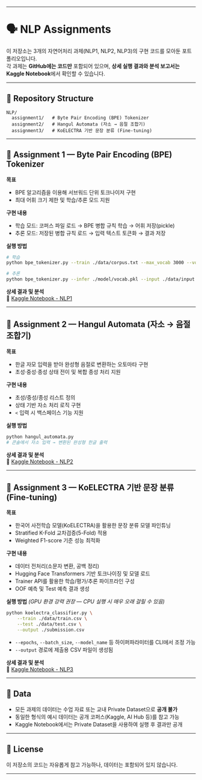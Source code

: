 
---

# 🗣️ NLP Assignments

이 저장소는 3개의 자연어처리 과제(NLP1, NLP2, NLP3)의 구현 코드를 모아둔 포트폴리오입니다.  
각 과제는 **GitHub에는 코드만** 포함되어 있으며, **상세 실행 결과와 분석 보고서는 Kaggle Notebook**에서 확인할 수 있습니다.

---

## 📁 Repository Structure
```
NLP/
  assignment1/   # Byte Pair Encoding (BPE) Tokenizer
  assignment2/   # Hangul Automata (자소 → 음절 조합기)
  assignment3/   # KoELECTRA 기반 문장 분류 (Fine-tuning)
```

---

## 📌 Assignment 1 — Byte Pair Encoding (BPE) Tokenizer
**목표**  
- BPE 알고리즘을 이용해 서브워드 단위 토크나이저 구현  
- 최대 어휘 크기 제한 및 학습/추론 모드 지원

**구현 내용**  
- 학습 모드: 코퍼스 파일 로드 → BPE 병합 규칙 학습 → 어휘 저장(pickle)  
- 추론 모드: 저장된 병합 규칙 로드 → 입력 텍스트 토큰화 → 결과 저장

**실행 방법**
```bash
# 학습
python bpe_tokenizer.py --train ./data/corpus.txt --max_vocab 3000 --vocab ./model/vocab.pkl

# 추론
python bpe_tokenizer.py --infer ./model/vocab.pkl --input ./data/input.txt --output ./data/output.txt
```

**상세 결과 및 분석**  
🔗 [Kaggle Notebook - NLP1](https://www.kaggle.com/your-nlp1-link)

---

## 📌 Assignment 2 — Hangul Automata (자소 → 음절 조합기)
**목표**  
- 한글 자모 입력을 받아 완성형 음절로 변환하는 오토마타 구현  
- 초성·중성·종성 상태 전이 및 복합 종성 처리 지원

**구현 내용**  
- 초성/중성/종성 리스트 정의  
- 상태 기반 자소 처리 로직 구현  
- `<` 입력 시 백스페이스 기능 지원

**실행 방법**
```bash
python hangul_automata.py
# 콘솔에서 자소 입력 → 변환된 완성형 한글 출력
```

**상세 결과 및 분석**  
🔗 [Kaggle Notebook - NLP2](https://www.kaggle.com/your-nlp2-link)

---

## 📌 Assignment 3 — KoELECTRA 기반 문장 분류 (Fine-tuning)
**목표**  
- 한국어 사전학습 모델(KoELECTRA)을 활용한 문장 분류 모델 파인튜닝  
- Stratified K-Fold 교차검증(5-Fold) 적용  
- Weighted F1-score 기준 성능 최적화

**구현 내용**  
- 데이터 전처리(소문자 변환, 공백 정리)  
- Hugging Face Transformers 기반 토크나이징 및 모델 로드  
- Trainer API를 활용한 학습/평가/추론 파이프라인 구성  
- OOF 예측 및 Test 예측 결과 생성

**실행 방법** *(GPU 환경 강력 권장 — CPU 실행 시 매우 오래 걸릴 수 있음)*
```bash
python koelectra_classifier.py \
    --train ./data/train.csv \
    --test ./data/test.csv \
    --output ./submission.csv
```
- `--epochs`, `--batch_size`, `--model_name` 등 하이퍼파라미터를 CLI에서 조정 가능  
- `--output` 경로에 제출용 CSV 파일이 생성됨

**상세 결과 및 분석**  
🔗 [Kaggle Notebook - NLP3](https://www.kaggle.com/code/nrmx202/mjk-nlp)

---

## 📂 Data
- 모든 과제의 데이터는 수업 자료 또는 교내 Private Dataset으로 **공개 불가**
- 동일한 형식의 예시 데이터는 공개 코퍼스(Kaggle, AI Hub 등)를 참고 가능
- Kaggle Notebook에서는 Private Dataset을 사용하여 실행 후 결과만 공개

---

## 📜 License
이 저장소의 코드는 자유롭게 참고 가능하나, 데이터는 포함되어 있지 않습니다.

---
